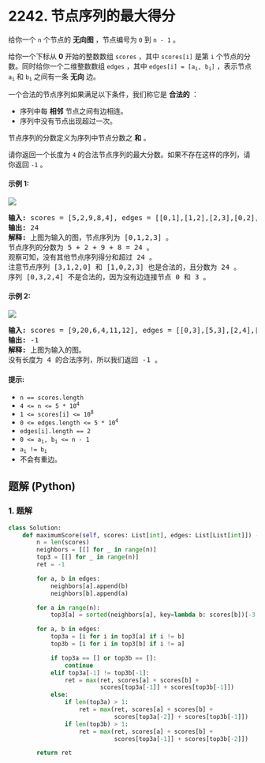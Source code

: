 # 2242. 节点序列的最大得分
给你一个 `n` 个节点的 **无向图** ，节点编号为 `0` 到 `n - 1` 。

给你一个下标从 **0** 开始的整数数组 `scores` ，其中 `scores[i]` 是第 `i` 个节点的分数。同时给你一个二维整数数组 `edges` ，其中 <code>edges[i] = [a<sub>i</sub>, b<sub>i</sub>]</code> ，表示节点 <code>a<sub>i</sub></code> 和 <code>b<sub>i</sub></code> 之间有一条 **无向** 边。

一个合法的节点序列如果满足以下条件，我们称它是 **合法的** ：
* 序列中每 **相邻** 节点之间有边相连。
* 序列中没有节点出现超过一次。

节点序列的分数定义为序列中节点分数之 **和** 。

请你返回一个长度为 `4` 的合法节点序列的最大分数。如果不存在这样的序列，请你返回 `-1` 。

#### 示例 1:
![](https://assets.leetcode.com/uploads/2022/04/15/ex1new3.png)
<pre>
<strong>输入:</strong> scores = [5,2,9,8,4], edges = [[0,1],[1,2],[2,3],[0,2],[1,3],[2,4]]
<strong>输出:</strong> 24
<strong>解释:</strong> 上图为输入的图，节点序列为 [0,1,2,3] 。
节点序列的分数为 5 + 2 + 9 + 8 = 24 。
观察可知，没有其他节点序列得分和超过 24 。
注意节点序列 [3,1,2,0] 和 [1,0,2,3] 也是合法的，且分数为 24 。
序列 [0,3,2,4] 不是合法的，因为没有边连接节点 0 和 3 。
</pre>

#### 示例 2:
![](https://assets.leetcode.com/uploads/2022/03/17/ex2.png)
<pre>
<strong>输入:</strong> scores = [9,20,6,4,11,12], edges = [[0,3],[5,3],[2,4],[1,3]]
<strong>输出:</strong> -1
<strong>解释:</strong> 上图为输入的图。
没有长度为 4 的合法序列，所以我们返回 -1 。
</pre>

#### 提示:
* `n == scores.length`
* <code>4 <= n <= 5 * 10<sup>4</sup></code>
* <code>1 <= scores[i] <= 10<sup>8</sup></code>
* <code>0 <= edges.length <= 5 * 10<sup>4</sup></code>
* `edges[i].length == 2`
* <code>0 <= a<sub>i</sub>, b<sub>i</sub> <= n - 1</code>
* <code>a<sub>i</sub> != b<sub>i</sub></code>
* 不会有重边。

## 题解 (Python)

### 1. 题解
```Python
class Solution:
    def maximumScore(self, scores: List[int], edges: List[List[int]]) -> int:
        n = len(scores)
        neighbors = [[] for _ in range(n)]
        top3 = [[] for _ in range(n)]
        ret = -1

        for a, b in edges:
            neighbors[a].append(b)
            neighbors[b].append(a)

        for a in range(n):
            top3[a] = sorted(neighbors[a], key=lambda b: scores[b])[-3:]

        for a, b in edges:
            top3a = [i for i in top3[a] if i != b]
            top3b = [i for i in top3[b] if i != a]

            if top3a == [] or top3b == []:
                continue
            elif top3a[-1] != top3b[-1]:
                ret = max(ret, scores[a] + scores[b] +
                          scores[top3a[-1]] + scores[top3b[-1]])
            else:
                if len(top3a) > 1:
                    ret = max(ret, scores[a] + scores[b] +
                              scores[top3a[-2]] + scores[top3b[-1]])
                if len(top3b) > 1:
                    ret = max(ret, scores[a] + scores[b] +
                              scores[top3a[-1]] + scores[top3b[-2]])

        return ret
```
